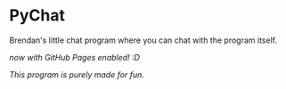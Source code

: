 # PyChat

Brendan's little chat program where you can chat with the program itself.

*now with GitHub Pages enabled! :D*

*This program is purely made for fun.*
